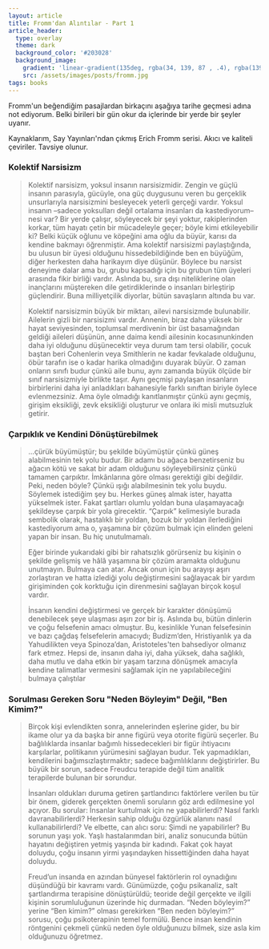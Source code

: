 ```yaml
---
layout: article
title: Fromm'dan Alıntılar - Part 1
article_header:
  type: overlay
  theme: dark
  background_color: '#203028'
  background_image:
    gradient: 'linear-gradient(135deg, rgba(34, 139, 87 , .4), rgba(139, 34, 139, .4))'
    src: /assets/images/posts/fromm.jpg
tags: books
---
```



Fromm'un beğendiğim pasajlardan birkaçını aşağıya tarihe geçmesi adına not ediyorum. Belki birileri bir gün okur da içlerinde bir yerde bir şeyler uyanır.

Kaynaklarım, Say Yayınları'ndan çıkmış Erich Fromm serisi. Akıcı ve kaliteli çeviriler. Tavsiye olunur.

<!--more-->

### Kolektif Narsisizm

> Kolektif narsisizm, yoksul insanın narsisizmidir. Zengin ve güçlü insanın parasıyla, gücüyle, ona güç duygusunu veren bu gerçeklik unsurlarıyla narsisizmini besleyecek yeterli gerçeği vardır. Yoksul insanın –sadece yoksulları değil ortalama insanları da kastediyorum– nesi var? Bir yerde çalışır, söyleyecek bir şeyi yoktur, rakiplerinden korkar, tüm hayatı çetin bir mücadeleyle geçer; böyle kimi etkileyebilir ki? Belki küçük oğlunu ve köpeğini ama oğlu da büyür, karısı da kendine bakmayı öğrenmiştir. Ama kolektif narsisizmi paylaştığında, bu ulusun bir üyesi olduğunu hissedebildiğinde ben en büyüğüm, diğer herkesten daha harikayım diye düşünür. Böylece bu narsist deneyime dalar ama bu, grubu kapsadığı için bu grubun tüm üyeleri arasında fikir birliği vardır. Aslında bu, sıra dışı niteliklerine olan inançlarını müştereken dile getirdiklerinde o insanları birleştirip güçlendirir. Buna milliyetçilik diyorlar, bütün savaşların altında bu var.
> 
> Kolektif narsisizmin büyük bir miktarı, ailevi narsisizmde bulunabilir. Ailelerin gizli bir narsisizmi vardır. Annenin, biraz daha yüksek bir hayat seviyesinden, toplumsal merdivenin bir üst basamağından geldiği aileleri düşünün, anne daima kendi ailesinin kocasınunkinden daha iyi olduğunu düşünecektir veya durum tam tersi olabilir, çocuk baştan beri Cohenlerin veya Smithlerin ne kadar fevkalade olduğunu, öbür tarafın ise o kadar harika olmadığını duyarak büyür. O zaman onların sınıfı budur çünkü aile bunu, aynı zamanda büyük ölçüde bir sınıf narsisizmiyle birlikte taşır. Aynı geçmişi paylaşan insanların birbirlerini daha iyi anladıkları bahanesiyle farklı sınıftan biriyle öylece evlenmezsiniz. Ama öyle olmadığı kanıtlanmıştır çünkü aynı geçmiş, girişim eksikliği, zevk eksikliği oluşturur ve onlara iki misli mutsuzluk getirir.

### Çarpıklık ve Kendini Dönüştürebilmek

> ...çürük büyümüştür; bu şekilde büyümüştür çünkü güneş alabilmesinin tek yolu budur. Bir adamı bu ağaca benzetirseniz bu ağacın kötü ve sakat bir adam olduğunu söyleyebilirsiniz çünkü tamamen çarpıktır. İmkânlarına göre olması gerektiği gibi değildir. Peki, neden böyle? Çünkü ışığı alabilmesinin tek yolu buydu. Söylemek istediğim şey bu. Herkes güneş almak ister, hayatta yükselmek ister. Fakat şartları olumlu yoldan buna ulaşamayacağı şekildeyse çarpık bir yola girecektir. “Çarpık” kelimesiyle burada sembolik olarak, hastalıklı bir yoldan, bozuk bir yoldan ilerlediğini kastediyorum ama o, yaşamına bir çözüm bulmak için elinden geleni yapan bir insan. Bu hiç unutulmamalı.
>
> Eğer birinde yukarıdaki gibi bir rahatsızlık görürseniz bu kişinin o şekilde gelişmiş ve hâlâ yaşamına bir çözüm aramakta olduğunu unutmayın. Bulmaya can atar. Ancak onun için bu arayışı aşırı zorlaştıran ve hatta izlediği yolu değiştirmesini sağlayacak bir yardım girişiminden çok korktuğu için direnmesini sağlayan birçok koşul vardır.
>
> İnsanın kendini değiştirmesi ve gerçek bir karakter dönüşümü denebilecek şeye ulaşması aşırı zor bir iş. Aslında bu, bütün dinlerin ve çoğu felsefenin amacı olmuştur. Bu, kesinlikle Yunan felsefesinin ve bazı çağdaş felsefelerin amacıydı; Budizm’den, Hristiyanlık ya da Yahudilikten veya Spinoza’dan, Aristoteles'ten bahsediyor olmanız fark etmez. Hepsi de, insanın daha iyi, daha yüksek, daha sağlıklı, daha mutlu ve daha etkin bir yaşam tarzına dönüşmek amacıyla kendine talimatlar vermesini sağlamak için ne yapılabileceğini bulmaya çalıştılar


### Sorulması Gereken Soru "Neden Böyleyim" Değil, "Ben Kimim?" 

> Birçok kişi evlendikten sonra, annelerinden eşlerine gider, bu bir ikame olur ya da başka bir anne figürü veya otorite figürü seçerler. Bu bağlılıklarda insanlar bağımlı hissedecekleri bir figür ihtiyacını karşılarlar, politikanın yürümesini sağlayan budur. Tek yapmadıkları, kendilerini bağımsızlaştırmaktır; sadece bağımlılıklarını değiştirirler. Bu büyük bir sorun, sadece Freudcu terapide değil tüm analitik terapilerde bulunan bir sorundur.
> 
> İnsanları oldukları duruma getiren şartlandırıcı faktörlere verilen bu tür bir önem, giderek gerçekten önemli soruların göz ardı edilmesine yol açıyor. Bu sorular: İnsanlar kurtulmak için ne yapabilirlerdi? Nasıl farklı davranabilirlerdi? Herkesin sahip olduğu özgürlük alanını nasıl kullanabilirlerdi? Ve elbette, can alıcı soru: Şimdi ne yapabilirler? Bu sorunun yaşı yok. Yaşlı hastalarımdan biri, analiz sonucunda bütün hayatını değiştiren yetmiş yaşında bir kadındı. Fakat çok hayat doluydu, çoğu insanın yirmi yaşındayken hissettiğinden daha hayat doluydu.
> 
> Freud’un insanda en azından bünyesel faktörlerin rol oynadığını düşündüğü bir kavramı vardı. Günümüzde, çoğu psikanaliz, salt şartlandırma terapisine dönüştürüldü; teoride değil gerçekte ve ilgili kişinin sorumluluğunun üzerinde hiç durmadan. “Neden böyleyim?” yerine “Ben kimim?” olması gerekirken “Ben neden böyleyim?” sorusu, çoğu psikoterapinin temel formülü. Bence insan kendinin röntgenini çekmeli çünkü neden öyle olduğunuzu bilmek, size asla kim olduğunuzu öğretmez.

